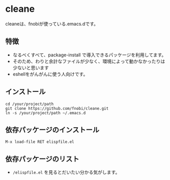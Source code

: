 # cleane

cleaneは、fnobiが使っている.emacs.dです。

## 特徴

- なるべくすべて、package-install で導入できるパッケージを利用してます。
- そのため、わりと余計なファイルが少なく、環境によって動かなかったりは少ないと思います
- eshellをがんがんに使う人向けです。

## インストール

```
cd /your/project/path
git clone https://github.com/fnobi/cleane.git
ln -s /your/project/path ~/.emacs.d
```

## 依存パッケージのインストール

```
M-x load-file RET elispfile.el
```

## 依存パッケージのリスト

- ```/elispfile.el``` を見るとだいたい分かる気がします。

